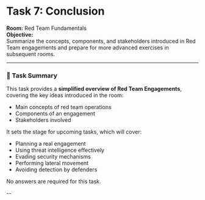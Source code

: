 # Task 7: Conclusion

**Room:** Red Team Fundamentals  
**Objective:**  
Summarize the concepts, components, and stakeholders introduced in Red Team engagements and prepare for more advanced exercises in subsequent rooms.

---

### 🔹 Task Summary
This task provides a **simplified overview of Red Team Engagements**, covering the key ideas introduced in the room:

- Main concepts of red team operations  
- Components of an engagement  
- Stakeholders involved  

It sets the stage for upcoming tasks, which will cover:

- Planning a real engagement  
- Using threat intelligence effectively  
- Evading security mechanisms  
- Performing lateral movement  
- Avoiding detection by defenders  

No answers are required for this task.

--
